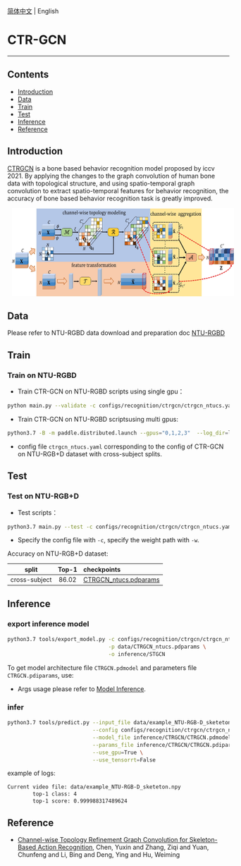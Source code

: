 [简体中文](../../../zh-CN/model_zoo/recognition/ctrgcn.md) | English

# CTR-GCN

---
## Contents

- [Introduction](#Introduction)
- [Data](#Data)
- [Train](#Train)
- [Test](#Test)
- [Inference](#Inference)
- [Reference](#Reference)


## Introduction

[CTRGCN](https://github.com/Uason-Chen/CTR-GCN.git) is a bone based behavior recognition model proposed by iccv 2021. By applying the changes to the graph convolution of human bone data with topological structure, and using spatio-temporal graph convolution to extract spatio-temporal features for behavior recognition, the accuracy of bone based behavior recognition task is greatly improved.

<div align="center">
<img src="../../../images/ctrgcn.jpg" height=200 width=950 hspace='10'/> <br />
</div>


## Data

Please refer to NTU-RGBD data download and preparation doc [NTU-RGBD](../../dataset/ntu-rgbd.md)


## Train


### Train on NTU-RGBD

- Train CTR-GCN on NTU-RGBD scripts using single gpu：

```bash
python main.py --validate -c configs/recognition/ctrgcn/ctrgcn_ntucs.yaml --seed 1
```

- Train CTR-GCN on NTU-RGBD scriptsusing multi gpus:

```bash
python3.7 -B -m paddle.distributed.launch --gpus="0,1,2,3"  --log_dir=log_ctrgcn  main.py  --validate -c configs/recognition/ctrgcn/ctrgcn_ntucs.yaml
```

- config file `ctrgcn_ntucs.yaml` corresponding to the config of CTR-GCN on NTU-RGB+D dataset with cross-subject splits.


## Test

### Test on NTU-RGB+D

- Test scripts：

```bash
python3.7 main.py --test -c configs/recognition/ctrgcn/ctrgcn_ntucs.yaml -w output/CTRGCN/CTRGCN_best.pdparams
```

- Specify the config file with `-c`, specify the weight path with `-w`.


Accuracy on NTU-RGB+D dataset:

| split | Top-1 | checkpoints |
| :----: | :----: | :---- |
| cross-subject | 86.02 | [CTRGCN_ntucs.pdparams](https://videotag.bj.bcebos.com/PaddleVideo-release2.2/CTRGCN_ntucs.pdparams) |


## Inference

### export inference model

```bash
python3.7 tools/export_model.py -c configs/recognition/ctrgcn/ctrgcn_ntucs.yaml \
                                -p data/CTRGCN_ntucs.pdparams \
                                -o inference/STGCN
```

 To get model architecture file `CTRGCN.pdmodel` and parameters file `CTRGCN.pdiparams`, use:

- Args usage please refer to [Model Inference](https://github.com/PaddlePaddle/PaddleVideo/blob/release/2.0/docs/zh-CN/start.md#2-%E6%A8%A1%E5%9E%8B%E6%8E%A8%E7%90%86).

### infer

```bash
python3.7 tools/predict.py --input_file data/example_NTU-RGB-D_sketeton.npy \
                           --config configs/recognition/ctrgcn/ctrgcn_ntucs.yaml \
                           --model_file inference/CTRGCN/CTRGCN.pdmodel \
                           --params_file inference/CTRGCN/CTRGCN.pdiparams \
                           --use_gpu=True \
                           --use_tensorrt=False
```

example of logs:

```
Current video file: data/example_NTU-RGB-D_sketeton.npy
        top-1 class: 4
        top-1 score: 0.999988317489624
```

## Reference

- [Channel-wise Topology Refinement Graph Convolution for Skeleton-Based Action Recognition](https://arxiv.org/abs/2107.12213), Chen, Yuxin and Zhang, Ziqi and Yuan, Chunfeng and Li, Bing and Deng, Ying and Hu, Weiming
